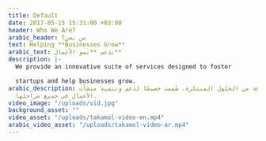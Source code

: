 ```yaml
---
title: Default
date: 2017-05-15 15:31:00 +03:00
header: Who We Are?
arabic_header: من نحن؟
text: Helping **Businesses Grow**
arabic_text: ندعم **نمو الأعمال**
description: |-
  We provide an innovative suite of services designed to foster

  startups and help businesses grow.
arabic_description: نُوفّر باقة من الحلول المبتكرة، صُممت خصيصًا لدعم وتنمية منشآت
  الأعمال في جميع مراحلها.
video_image: "/uploads/vid.jpg"
background_asset: ""
video_asset: "/uploads/takamol-video-en.mp4"
arabic_video_asset: "/uploads/takamol-video-ar.mp4"
---
```


